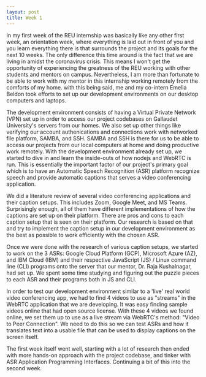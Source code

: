 ```yaml
---
layout: post
title: Week 1
---
```


In my first week of the REU internship was basically like any other first week, an orientation week, where everything is laid out in front of you and you learn everything there is that surrounds the project and its goals for the next 10 weeks.  The only difference this time around is the fact that we are living in amidst the coronavirus crisis.  This means I won't get the opportunity of experiencing the greatness of the REU working with other students and mentors on campus.  Nevertheless, I am more than fortunate to be able to work with my mentor in this internship working remotely from the comforts of my home.  with this being said, me and my co-intern Emelia Beldon took efforts to set up our development environments on our desktop computers and laptops.  

The development environment consists of having a Virtual Private Network (VPN) set up in order to access our project codebases on Gallaudet University's servers from our homes.  We also set up other things like verifying our account authenications and connections work with networked file platform, SAMBA, and SSH.  SAMBA and SSH is there for us to be able to access our projects from our local computers at home and doing productive work remotely.  With the development environment already set up, we started to dive in and learn the inside-outs of how nodejs and WebRTC is run.  This is essentially the important factor of our project's primary goal which is to have an Automatic Speech Recognition (ASR) platform recognize speech and provide automatic captions that serves a video conferencing application. 

We did a literature review of several video conferencing applications and their caption setups.  This includes Zoom, Google Meet, and MS Teams.  Surprisingly enough, all of them have different implementations of how the captions are set up on their platform.  There are pros and cons to each caption setup that is seen on their platform.  Our research is based on that and try to implement the caption setup in our development environment as the best as possible to work efficiently with the chosen ASR. 

Once we were done with the research of various caption setups, we started to work on the 3 ASRs: Google Cloud Platform (GCP), Microsoft Azure (AZ), and IBM Cloud (IBM) and their respective JavaScript (JS) / Linux command line (CLI) programs onto the server that our mentor, Dr. Raja Kushalnagar, had set up.  We spent some time studying and figuring out the puzzle pieces to each ASR and their programs both in JS and CLI.

In order to test our development environment similar to a 'live' real world video conferencing app, we had to find 4 videos to use as "streams" in the WebRTC application that we are developing.  It was easy finding sample videos online that had open source license.  With these 4 videos we found online, we set them up to use as a live stream via WebRTC's method: "Video to Peer Connection".  We need to do this so we can test ASRs and how it translates text into a usable file that can be used to display captions on the screen itself.

The first week itself went well, starting with a lot of research then ended with more hands-on approach with the project codebase, and tinker with ASR Application Programming Interfaces. Continuing a bit of this into the second week.
